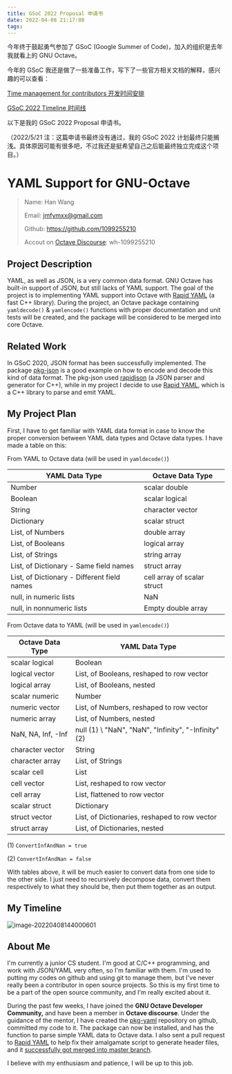 ```yaml
---
title: GSoC 2022 Proposal 申请书
date: 2022-04-08 21:17:08
tags:
---
```


今年终于鼓起勇气参加了 GSoC (Google Summer of Code)，加入的组织是去年我就看上的 GNU Octave。

今年的 GSoC 我还是做了一些准备工作，写下了一些官方相关文档的解释，感兴趣的可以查看：

[Time management for contributors 开发时间安排](https://hackmd.io/@1099255210/S117Bf6Qq)

[GSoC 2022 Timeline 时间线](https://hackmd.io/@1099255210/S1SUtEKQc)

以下是我的 GSoC 2022 Proposal 申请书。

（2022/5/21 注：这篇申请书最终没有通过，我的 GSoC 2022 计划最终只能搁浅。具体原因可能有很多吧，不过我还是挺希望自己之后能最终独立完成这个项目。）

# YAML Support for GNU-Octave

> Name: Han Wang
>
> Email: jmfymxx@gmail.com
>
> Github: https://github.com/1099255210
>
> Accout on [Octave Discourse](https://octave.discourse.group/): wh-1099255210

## Project Description

YAML, as well as JSON, is a very common data format. GNU Octave has built-in support of JSON, but still lacks of YAML support. The goal of the project is to implementing YAML support into Octave with [Rapid YAML](https://github.com/biojppm/rapidyaml) (a fast C++ library). During the project, an Octave package containing `yamldecode()` & `yamlencode()` functions with proper documentation and unit tests will be created, and the package will be considered to be merged into core Octave. 

## Related Work

In GSoC 2020, JSON format has been successfully implemented. The package [pkg-json](https://github.com/gnu-octave/pkg-json) is a good example on how to encode and decode this kind of data format. The pkg-json used [rapidjson](https://github.com/Tencent/rapidjson) (a JSON parser and generator for C++), while in my project I decide to use [Rapid YAML](https://github.com/biojppm/rapidyaml), which is a C++ library to parse and emit YAML.

## My Project Plan

First, I have to get familiar with YAML data format in case to know the proper conversion between YAML data types and Octave data types. I have made a table on this:

From YAML to Octave data (will be used in `yamldecode()`)

| YAML Data Type                              | Octave Data Type            |
| ------------------------------------------- | --------------------------- |
| Number                                      | scalar double               |
| Boolean                                     | scalar logical              |
| String                                      | character vector            |
| Dictionary                                  | scalar struct               |
| List, of Numbers                            | double array                |
| List, of Booleans                           | logical array               |
| List, of Strings                            | string array                |
| List, of Dictionary - Same field names      | struct array                |
| List, of Dictionary - Different field names | cell array of scalar struct |
| null, in numeric lists                      | NaN                         |
| null, in nonnumeric lists                   | Empty double array          |

From Octave data to YAML (will be used in `yamlencode()`)

| Octave Data Type   | YAML Data Type                                        |
| ------------------ | ----------------------------------------------------- |
| scalar logical     | Boolean                                               |
| logical vector     | List, of Booleans, reshaped to row vector             |
| logical array      | List, of Booleans, nested                             |
| scalar numeric     | Number                                                |
| numeric vector     | List, of Numbers, reshaped to row vector              |
| numeric array      | List, of Numbers, nested                              |
| NaN, NA, Inf, -Inf | null (1) \  "NaN", "NaN", "Infinity", "-Infinity" (2) |
| character vector   | String                                                |
| character array    | List, of Strings                                      |
| scalar cell        | List                                                  |
| cell vector        | List, reshaped to row vector                          |
| cell array         | List, flattened to row vector                         |
| scalar struct      | Dictionary                                            |
| struct vector      | List, of Dictionaries, reshaped to row vector         |
| struct array       | List, of Dictionaries, nested                         |

(1) `ConvertInfAndNan = true`

(2) `ConvertInfAndNan = false`

With tables above, it will be much easier to convert data from one side to the other side. I just need to recursively decompose data, convert them respectively to what they should be, then put them together as an output.

## My Timeline

![image-20220408144000601](https://hgserver-1301261080.cos.ap-seoul.myqcloud.com/snipaste/image-20220408144000601.png)

## About Me

I'm currently a junior CS student. I'm good at C/C++ programming, and work with JSON/YAML very often, so I'm familiar with them. I'm used to putting my codes on github and using git to manage them, but I've never really been a contributor in open source projects. So this is my first time to be a part of the open source community, and I'm really excited about it.

During the past few weeks, I have joined the **GNU Octave Developer Community,** and have been a member in **Octave discourse**. Under the guidance of the mentor, I have created the [pkg-yaml](https://github.com/gnu-octave/pkg-yaml) repository on github, committed my code to it. The package can now be installed, and has the function to parse simple YAML data to Octave data. I also sent a pull request to [Rapid YAML](https://github.com/biojppm/rapidyaml) to help fix their amalgamate script to generate header files, and it [successfully got merged into master branch](https://github.com/biojppm/rapidyaml/commit/a04663f55fa1d5a58c873017e24849309a29c226).

I believe with my enthusiasm and patience, I will be up to this job.